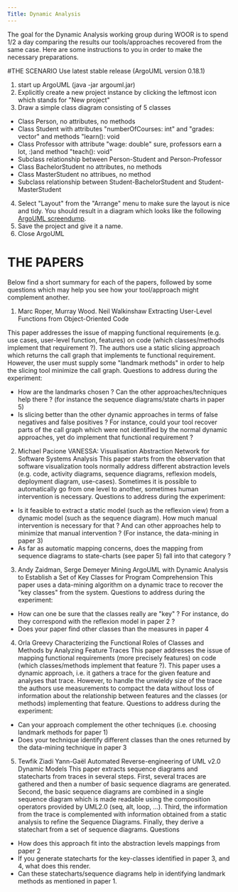 ```yaml
---
Title: Dynamic Analysis
---
```


The goal for the Dynamic Analysis working group during WOOR is to spend 1/2 a day comparing the results our tools/approaches recovered from the same case. Here are some instructions to you in order to make the necessary preparations.

#THE SCENARIO
Use latest stable release (ArgoUML version 0.18.1)

1) start up ArgoUML (java -jar argouml.jar)
2) Explicitly create a new project instance by clicking the leftmost icon
which stands for "New project"
3) Draw a simple class diagram consisting of 5 classes

-  Class Person, no attributes, no methods
-  Class Student with attributes "numberOfCourses: int" and "grades: vector" and methods "learn(): void
-  Class Professor with attribute "wage: double" sure, professors earn a lot, :)and method "teach(): void"
-  Subclass relationship between Person-Student and Person-Professor
-  Class BachelorStudent no attributes, no methods
-  Class MasterStudent no attribues, no method
-  Subclass relationship between Student-BachelorStudent and Student-MasterStudent
4) Select "Layout" from the "Arrange" menu to make sure the layout is nice and tidy. You should result in a diagram which looks like the following [ArgoUML screendump](%assets_url%/files/48/6b96mlmbizz28vzj298vxdxawjdsm8/ArgoUML%20screendump).
5) Save the project and give it a name.
6) Close ArgoUML

# THE PAPERS
Below find a short summary for each of the papers, followed by some questions which may help you see how your tool/approach might complement another.
1. Marc Roper, Murray Wood. Neil Walkinshaw
Extracting User-Level Functions from Object-Oriented Code

This paper addresses the issue of mapping functional requirements (e.g. use cases, user-level function, features) on code (which classes/methods implement that requirement ?).
The authors use a static slicing approach which returns the call graph that implements te functional requirement. However, the user must supply some "landmark methods" in order to help the slicing tool minimize the call graph.
Questions to address during the experiment:

-  How are the landmarks chosen ? Can the other approaches/techniques help there ? (for instance the sequence diagrams/state charts in paper 5)
-  Is slicing better than the other dynamic approaches in terms of false negatives and false positives ? For instance, could your tool recover parts of the call graph which were not identified by the normal dynamic approaches, yet do implement that functional requirement ?

2. Michael Pacione
VANESSA: Visualisation Abstraction Network for Software Systems Analysis
This paper starts from the observation that software visualization tools normally address different abstraction levels (e.g. code, activity diagrams,  sequence diagrams, reflexion models, deployment diagram, use-cases). Sometimes it is possible to automatically go from one level to another, sometimes human intervention is necessary.
Questions to address during the experiment:

-  Is it feasible to extract a static model (such as the reflexion view) from a dynamic model (such as the sequence diagram). How much manual intervention is necessary for that ? And can other approaches help to minimize that manual intervention ? (For instance, the data-mining in paper 3)
-  As far as automatic mapping concerns, does the mapping from sequence diagrams to state-charts (see paper 5) fall into that category ?

3. Andy Zaidman, Serge Demeyer
Mining ArgoUML with Dynamic Analysis to Establish a Set of Key Classes for Program Comprehension
This paper uses a data-mining algorithm on a dynamic trace to recover the "key classes" from the system.
Questions to address during the experiment:

-  How can one be sure that the classes really are "key" ? For instance, do they correspond with the reflexion model in paper 2 ?
-  Does your paper find other classes than the measures in paper 4

4. Orla Greevy
Characterizing the Functional Roles of Classes and Methods by Analyzing Feature Traces
This paper addresses the issue of mapping functional requirements (more precisely  features) on code (which classes/methods implement that feature ?).
This paper uses a dynamic approach, i.e. it gathers a trace for the given feature and analyses that trace. However, to handle the unwieldy size of the trace the authors use measurements to compact the data without loss of information about the relationship between features and the classes (or methods) implementing that feature.
Questions to address during the experiment:

-  Can your approach complement the other techniques (i.e. choosing landmark methods for paper 1)
-  Does your technique identify different classes than the ones returned by the data-mining technique in paper 3

5. Tewfik Ziadi Yann-Gaël
Automated Reverse-engineering of UML v2.0 Dynamic Models
This paper extracts sequence diagrams and statecharts from traces in several steps. First, several traces are gathered and then a number of basic sequence diagrams are generated. Second, the basic sequence diagrams are combined in a single sequence diagram which is made readable using the composition operators provided by UML2.0 (seq, alt, loop, ...). Third, the information from the trace is complemented with information obtained from a static analysis to refine the Sequence Diagrams. Finally, they derive a statechart from a set of sequence diagrams.
Questions

-  How does this approach fit into the abstraction levels mappings from paper 2
-  If you generate statecharts for the key-classes identified in paper 3, and 4, what does this render.
-  Can these statecharts/sequence diagrams help in identifying landmark methods as mentioned in paper 1. 
